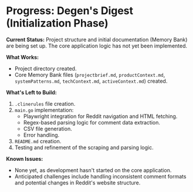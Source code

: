 # Progress: Degen's Digest (Initialization Phase)

**Current Status:** Project structure and initial documentation (Memory Bank) are being set up. The core application logic has not yet been implemented.

**What Works:**
-   Project directory created.
-   Core Memory Bank files (`projectbrief.md`, `productContext.md`, `systemPatterns.md`, `techContext.md`, `activeContext.md`) created.

**What's Left to Build:**
1.  `.clinerules` file creation.
2.  `main.go` implementation:
    -   Playwright integration for Reddit navigation and HTML fetching.
    -   Regex-based parsing logic for comment data extraction.
    -   CSV file generation.
    -   Error handling.
3.  `README.md` creation.
4.  Testing and refinement of the scraping and parsing logic.

**Known Issues:**
-   None yet, as development hasn't started on the core application.
-   Anticipated challenges include handling inconsistent comment formats and potential changes in Reddit's website structure.
